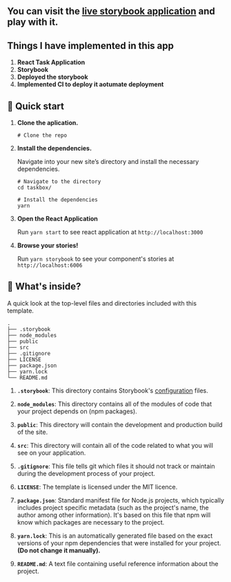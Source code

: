 ## You can visit the [live storybook application](https://634ee9b62b0cac77c561c05c-nevdgrsxdx.chromatic.com/) and play with it.

## Things I have implemented in this app
1. **React Task Application**
2. **Storybook**
3. **Deployed the storybook**
4. **Implemented CI to deploy it aotumate deployment**

## 🚅 Quick start

1.  **Clone the aplication.**

    ```shell
    # Clone the repo
    ```

1.  **Install the dependencies.**

    Navigate into your new site’s directory and install the necessary dependencies.

    ```shell
    # Navigate to the directory
    cd taskbox/

    # Install the dependencies
    yarn
    ```

1.  **Open the React Application**

    Run `yarn start` to see react application at `http://localhost:3000`


1.  **Browse your stories!**

    Run `yarn storybook` to see your component's stories at `http://localhost:6006`

## 🔎 What's inside?

A quick look at the top-level files and directories included with this template.

    .
    ├── .storybook
    ├── node_modules
    ├── public
    ├── src
    ├── .gitignore
    ├── LICENSE
    ├── package.json
    ├── yarn.lock
    └── README.md

1.  **`.storybook`**: This directory contains Storybook's [configuration](https://storybook.js.org/docs/react/configure/overview) files.

2.  **`node_modules`**: This directory contains all of the modules of code that your project depends on (npm packages).

3.  **`public`**: This directory will contain the development and production build of the site.

4.  **`src`**: This directory will contain all of the code related to what you will see on your application.

5.  **`.gitignore`**: This file tells git which files it should not track or maintain during the development process of your project.

6.  **`LICENSE`**: The template is licensed under the MIT licence.

7.  **`package.json`**: Standard manifest file for Node.js projects, which typically includes project specific metadata (such as the project's name, the author among other information). It's based on this file that npm will know which packages are necessary to the project.

8.  **`yarn.lock`**: This is an automatically generated file based on the exact versions of your npm dependencies that were installed for your project. **(Do not change it manually).**

9.  **`README.md`**: A text file containing useful reference information about the project.


